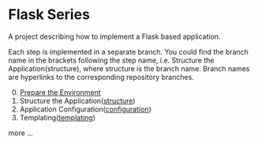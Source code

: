 # Flask Series

A project describing how to implement a Flask based application.

Each step is implemented in a separate branch. You could find the branch name in the brackets following the step name, i.e. Structure the Application(structure), where structure is the branch name.
Branch names are hyperlinks to the corresponding repository branches.

<ol start="0">
  <li><a href="http://damyanon.net/flask-series-environment/" alt="Flask Series: Prepare the Environment">Prepare the Environment</a></li>
  <li>Structure the Application(<a href="https://github.com/damyanbogoev/flask-bookshelf/tree/structure" alt="structure">structure</a>)</li>
  <li>Application Configuration(<a href="https://github.com/damyanbogoev/flask-bookshelf/tree/configuration" alt="configuration">configuration</a>)</li>
  <li>Templating(<a href="https://github.com/damyanbogoev/flask-bookshelf/tree/templating" alt="templating">templating</a>)</li>
</ol>
more ...
